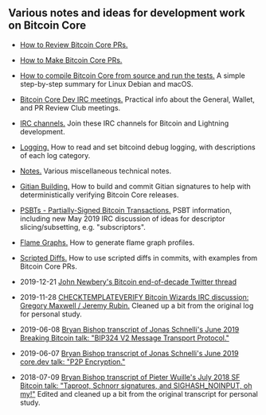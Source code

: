 ## Various notes and ideas for development work on Bitcoin Core

- [How to Review Bitcoin Core PRs.](how-to-review-bitcoin-core-prs.md)

- [How to Make Bitcoin Core PRs.](how-to-make-bitcoin-core-prs.md)

- [How to compile Bitcoin Core from source and run the
  tests.](how-to-compile-bitcoin-core-from-source-on-linux-and-macOS.md) A
  simple step-by-step summary for Linux Debian and macOS.

- [Bitcoin Core Dev IRC meetings.](bitcoin-core-dev-irc-meetings.txt) Practical
  info about the General, Wallet, and PR Review Club meetings.

- [IRC channels.](irc-channels.txt) Join these IRC channels for Bitcoin and
  Lightning development.

- [Logging.](logging.md) How to read and set bitcoind debug logging, with
  descriptions of each log category.

- [Notes.](notes.txt) Various miscellaneous technical notes.

- [Gitian Building.](gitian-building.md) How to build and commit Gitian
  signatures to help with deterministically verifying Bitcoin Core releases.

- [PSBTs - Partially-Signed Bitcoin Transactions.](psbts.txt) PSBT information,
  including new May 2019 IRC discussion of ideas for descriptor
  slicing/subsetting, e.g. "subscriptors".

- [Flame Graphs.](flame-graphs.md) How to generate flame graph profiles.

- [Scripted Diffs.](scripted-diffs.md) How to use scripted diffs in commits,
  with examples from Bitcoin Core PRs.

- 2019-12-21 [John Newbery's Bitcoin end-of-decade Twitter
  thread](2019-12-21-john-newbery-bitcoin-end-of-decade-twitter-thread.md)

- 2019-11-28 [CHECKTEMPLATEVERIFY Bitcoin Wizards IRC discussion: Gregory
  Maxwell / Jeremy
  Rubin.](2019-11-28-gmaxwell-jeremyrubin-CHECKTEMPLATEVERIFY-irc-discussion.md)
  Cleaned up a bit from the original log for personal study.

- 2019-06-08 [Bryan Bishop transcript of Jonas Schnelli's June 2019 Breaking Bitcoin talk:
  "BIP324 V2 Message Transport
  Protocol."](2019-06-08-jonas-schnelli-bip324-v2-p2p.txt)

- 2019-06-07 [Bryan Bishop transcript of Jonas Schnelli's June 2019 core.dev talk: "P2P
  Encryption."](2019-06-07-jonas-schnelli-p2p-encryption.txt)

- 2018-07-09 [Bryan Bishop transcript of Pieter Wuille's July 2018 SF Bitcoin talk:
  "Taproot, Schnorr signatures, and SIGHASH_NOINPUT, oh
  my!"](2018-07-09-pieter-wuille-taproot-schnorr-sigs-and-sighash-noinput.txt)
  Edited and cleaned up a bit from the original transcript for personal study.
